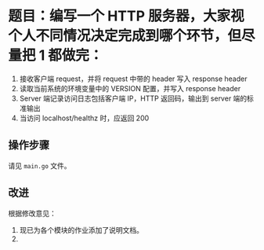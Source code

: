 # 题目：编写一个 HTTP 服务器，大家视个人不同情况决定完成到哪个环节，但尽量把 1 都做完：

1. 接收客户端 request，并将 request 中带的 header 写入 response header
2. 读取当前系统的环境变量中的 VERSION 配置，并写入 response header
3. Server 端记录访问日志包括客户端 IP，HTTP 返回码，输出到 server 端的标准输出
4. 当访问 localhost/healthz 时，应返回 200

## 操作步骤
请见 `main.go` 文件。

## 改进
根据修改意见：
1. 现已为各个模块的作业添加了说明文档。
2. 
